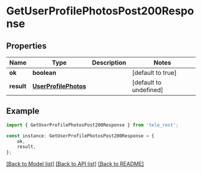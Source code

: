 # GetUserProfilePhotosPost200Response


## Properties

Name | Type | Description | Notes
------------ | ------------- | ------------- | -------------
**ok** | **boolean** |  | [default to true]
**result** | [**UserProfilePhotos**](UserProfilePhotos.md) |  | [default to undefined]

## Example

```typescript
import { GetUserProfilePhotosPost200Response } from 'tele_rest';

const instance: GetUserProfilePhotosPost200Response = {
    ok,
    result,
};
```

[[Back to Model list]](../README.md#documentation-for-models) [[Back to API list]](../README.md#documentation-for-api-endpoints) [[Back to README]](../README.md)
